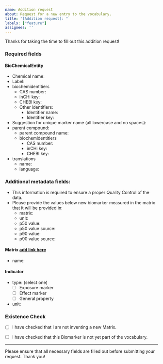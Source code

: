```yaml
---
name: Addition request
about: Request for a new entry to the vocabulary.
title: "[Addition request]: "
labels: ["feature"]
assignees: ''
---
```


Thanks for taking the time to fill out this addition request!

### Required fields

#### BioChemicalEntity
- Chemical name: 
- Label:
- biochemidentitiers
    - CAS number:
    - inCHi key:
    - CHEBI key:
    - Other identifiers:
        - Identifier name:
        - Identifier key:
- Suggestion for unique marker name (all lowercase and no spaces):
- parent compound:
    - parent compound name:
    - biochemidentitiers
        - CAS number:
        - inCHi key:
        - CHEBI key:
- translations
    - name:
    - language:

### Additional metadata fields:
- This information is required to ensure a proper Quality Control of the data. 
- Please provide the values below new biomarker measured in the matrix that it will be provided in:
    - matrix:
    - unit:
    - p50 value:
    - p50 value source:
    - p90 value:
    - p90 value source:


#### Matrix [add link here]()
- name:

#### Indicator
- type: (select one)
    - [ ] Exposure marker
    - [ ] Effect marker
    - [ ] General property
- unit:

### Existence Check
- [ ] I have checked that I am not inventing a new Matrix.
- [ ] I have checked that this Biomarker is not yet part of the vocabulary.


---

Please ensure that all necessary fields are filled out before submitting your request. Thank you!